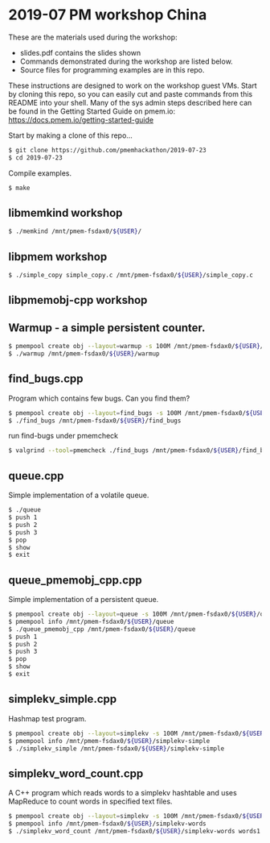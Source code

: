 # 2019-07 PM workshop China #

These are the materials used during the workshop:
- slides.pdf contains the slides shown
- Commands demonstrated during the workshop are listed below.
- Source files for programming examples are in this repo.

These instructions are designed to work on the workshop guest VMs.
Start by cloning this repo, so you can easily cut and paste commands from
this README into your shell.
Many of the sys admin steps described here can be found in the
Getting Started Guide on pmem.io:
https://docs.pmem.io/getting-started-guide

Start by making a clone of this repo...
```sh
$ git clone https://github.com/pmemhackathon/2019-07-23
$ cd 2019-07-23
```

Compile examples.
```sh
$ make
```

## libmemkind workshop ##

```sh
$ ./memkind /mnt/pmem-fsdax0/${USER}/
```

## libpmem workshop ##

```sh
$ ./simple_copy simple_copy.c /mnt/pmem-fsdax0/${USER}/simple_copy.c
```


## libpmemobj-cpp workshop ##

## Warmup - a simple persistent counter. ##

```sh
$ pmempool create obj --layout=warmup -s 100M /mnt/pmem-fsdax0/${USER}/warmup
$ ./warmup /mnt/pmem-fsdax0/${USER}/warmup
```

## find_bugs.cpp ##

Program which contains few bugs. Can you find them?
```sh
$ pmempool create obj --layout=find_bugs -s 100M /mnt/pmem-fsdax0/${USER}/find_bugs
$ ./find_bugs /mnt/pmem-fsdax0/${USER}/find_bugs
```
run find-bugs under pmemcheck
```sh
$ valgrind --tool=pmemcheck ./find_bugs /mnt/pmem-fsdax0/${USER}/find_bugs
```

## queue.cpp ##

Simple implementation of a volatile queue.
```sh
$ ./queue
$ push 1
$ push 2
$ push 3
$ pop
$ show
$ exit
```

## queue_pmemobj_cpp.cpp ##

Simple implementation of a persistent queue.
```sh
$ pmempool create obj --layout=queue -s 100M /mnt/pmem-fsdax0/${USER}/queue
$ pmempool info /mnt/pmem-fsdax0/${USER}/queue
$ ./queue_pmemobj_cpp /mnt/pmem-fsdax0/${USER}/queue
$ push 1
$ push 2
$ push 3
$ pop
$ show
$ exit
```

## simplekv_simple.cpp ##

Hashmap test program.
```sh
$ pmempool create obj --layout=simplekv -s 100M /mnt/pmem-fsdax0/${USER}/simplekv-simple
$ pmempool info /mnt/pmem-fsdax0/${USER}/simplekv-simple
$ ./simplekv_simple /mnt/pmem-fsdax0/${USER}/simplekv-simple
```

## simplekv_word_count.cpp ##

A C++ program which reads words to a simplekv hashtable and uses MapReduce
to count words in specified text files.
```sh
$ pmempool create obj --layout=simplekv -s 100M /mnt/pmem-fsdax0/${USER}/simplekv-words
$ pmempool info /mnt/pmem-fsdax0/${USER}/simplekv-words
$ ./simplekv_word_count /mnt/pmem-fsdax0/${USER}/simplekv-words words1.txt words2.txt
```
